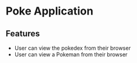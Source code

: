 # Poke Application


## Features 
- User can view the pokedex from their browser
- User can view a Pokeman from their browser
